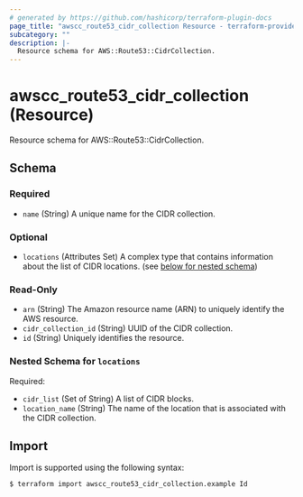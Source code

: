 ```yaml
---
# generated by https://github.com/hashicorp/terraform-plugin-docs
page_title: "awscc_route53_cidr_collection Resource - terraform-provider-awscc"
subcategory: ""
description: |-
  Resource schema for AWS::Route53::CidrCollection.
---
```


# awscc_route53_cidr_collection (Resource)

Resource schema for AWS::Route53::CidrCollection.



<!-- schema generated by tfplugindocs -->
## Schema

### Required

- `name` (String) A unique name for the CIDR collection.

### Optional

- `locations` (Attributes Set) A complex type that contains information about the list of CIDR locations. (see [below for nested schema](#nestedatt--locations))

### Read-Only

- `arn` (String) The Amazon resource name (ARN) to uniquely identify the AWS resource.
- `cidr_collection_id` (String) UUID of the CIDR collection.
- `id` (String) Uniquely identifies the resource.

<a id="nestedatt--locations"></a>
### Nested Schema for `locations`

Required:

- `cidr_list` (Set of String) A list of CIDR blocks.
- `location_name` (String) The name of the location that is associated with the CIDR collection.

## Import

Import is supported using the following syntax:

```shell
$ terraform import awscc_route53_cidr_collection.example Id
```
